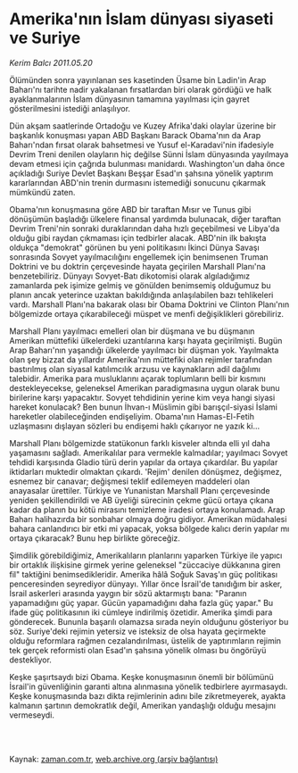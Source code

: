 # Amerika'nın İslam  dünyası siyaseti ve Suriye

*Kerim Balcı 2011.05.20*

<td class="columnist-detail">
<p>Ölümünden sonra yayınlanan ses kasetinden Üsame bin Ladin'in Arap Baharı'nı tarihte nadir yakalanan fırsatlardan biri olarak gördüğü ve halk ayaklanmalarının İslam dünyasının tamamına yayılması için gayret gösterilmesini istediği anlaşılıyor.</p>
<p>
<div id="haberMetinDiv">
<p>Dün akşam saatlerinde Ortadoğu ve Kuzey Afrika'daki olaylar üzerine bir başkanlık konuşması yapan ABD Başkanı Barack Obama'nın da Arap Baharı'ndan fırsat olarak bahsetmesi ve Yusuf el-Karadavi'nin ifadesiyle Devrim Treni denilen olayların hiç değilse Sünni İslam dünyasında yayılmaya devam etmesi için çağrıda bulunması manidardı. Washington'un daha önce açıkladığı Suriye Devlet Başkanı Beşşar Esad'ın şahsına yönelik yaptırım kararlarından ABD'nin trenin durmasını istemediği sonucunu çıkarmak mümkündü zaten.
<p>Obama'nın konuşmasına göre ABD bir taraftan Mısır ve Tunus gibi dönüşümün başladığı ülkelere finansal yardımda bulunacak, diğer taraftan Devrim Treni'nin sonraki duraklarından daha hızlı geçebilmesi ve Libya'da olduğu gibi raydan çıkmaması için tedbirler alacak. ABD'nin ilk bakışta oldukça "demokrat" görünen bu yeni politikasını İkinci Dünya Savaşı sonrasında Sovyet yayılmacılığını engellemek için benimsenen Truman Doktrini ve bu doktrin çerçevesinde hayata geçirilen Marshall Planı'na benzetebiliriz. Dünyayı Sovyet-Batı dikotomisi olarak algıladığımız zamanlarda pek işimize gelmiş ve gönülden benimsemiş olduğumuz bu planın ancak yeterince uzaktan bakıldığında anlaşılabilen bazı tehlikeleri vardı. Marshall Planı'na bakarak olası bir Obama Doktrini ve Clinton Planı'nın bölgemizde ortaya çıkarabileceği müspet ve menfi değişiklikleri görebiliriz. 
<p>Marshall Planı yayılmacı emelleri olan bir düşmana ve bu düşmanın Amerikan müttefiki ülkelerdeki uzantılarına karşı hayata geçirilmişti. Bugün Arap Baharı'nın yaşandığı ülkelerde yayılmacı bir düşman yok. Yayılmakta olan şey bizzat da yıllardır Amerika'nın müttefiki olan rejimler tarafından bastırılmış olan siyasal katılımcılık arzusu ve kaynakların adil dağılımı talebidir. Amerika para musluklarını açarak toplumların belli bir kısmını destekleyecekse, geleneksel Amerikan paradigmasına uygun olarak bunu birilerine karşı yapacaktır. Sovyet tehdidinin yerine kim veya hangi siyasi hareket konulacak? Ben bunun İhvan-ı Müslimin gibi barışçıl-siyasi İslami hareketler olabileceğinden endişeliyim. Obama'nın Hamas-El-Fetih uzlaşmasını dışlayan sözleri bu endişemi haklı çıkarıyor ne yazık ki...
<p>Marshall Planı bölgemizde statükonun farklı kisveler altında elli yıl daha yaşamasını sağladı. Amerikalılar para vermekle kalmadılar; yayılmacı Sovyet tehdidi karşısında Gladio türü derin yapılar da ortaya çıkardılar. Bu yapılar iktidarları muktedir olmaktan çıkardı. 'Rejim' denilen dönüşmez, değişmez, esnemez bir canavar; değişmesi teklif edilemeyen maddeleri olan anayasalar ürettiler. Türkiye ve Yunanistan Marshall Planı çerçevesinde yeniden şekillendirildi ve AB üyeliği sürecinin çekme gücü ortaya çıkana kadar da planın bu kötü mirasını temizleme iradesi ortaya konulamadı. Arap Baharı halihazırda bir sonbahar olmaya doğru gidiyor. Amerikan müdahalesi bahara canlandırıcı bir etki mi yapacak, yoksa bölgede kalıcı derin yapılar mı ortaya çıkaracak? Bunu hep birlikte göreceğiz.
<p>Şimdilik görebildiğimiz, Amerikalıların planlarını yaparken Türkiye ile yapıcı bir ortaklık ilişkisine girmek yerine geleneksel "züccaciye dükkanına giren fil" taktiğini benimsedikleridir. Amerika hâlâ Soğuk Savaş'ın güç politikası penceresinden seyrediyor dünyayı. Yıllar önce İsrail'de tanıdığım bir asker, İsrail askerleri arasında yaygın bir sözü aktarmıştı bana: "Paranın yapamadığını güç yapar. Gücün yapamadığını daha fazla güç yapar." Bu ifade güç politikasının iki cümleye indirilmiş özetidir. Amerika şimdi para gönderecek. Bununla başarılı olamazsa sırada neyin olduğunu gösteriyor bu söz. Suriye'deki rejimin yetersiz ve isteksiz de olsa hayata geçirmekte olduğu reformlara rağmen cezalandırılması, üstelik de yaptırımların rejimin tek gerçek reformisti olan Esad'ın şahsına yönelik olması bu öngörüyü destekliyor. 
<p>Keşke şaşırtsaydı bizi Obama. Keşke konuşmasının önemli bir bölümünü İsrail'in güvenliğinin garanti altına alınmasına yönelik tedbirlere ayırmasaydı. Keşke konuşmasında bazı dikta rejimlerinin adını bile zikretmeyerek, ayakta kalmanın şartının demokratlık değil, Amerikan yandaşlığı olduğu mesajını vermeseydi. </p></p></p></p></p></p></div>
</p>


<p><br>
		 </br></p></td>

Kaynak: [zaman.com.tr](http://zaman.com.tr/yazar.do?yazino=1136555), [web.archive.org (arşiv bağlantısı)](http://web.archive.org/web/20110820090049/http://www.zaman.com.tr:80/yazar.do?yazino=1136555)
